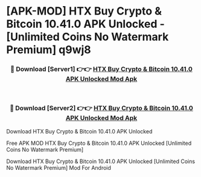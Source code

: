# [APK-MOD] HTX  Buy Crypto & Bitcoin 10.41.0 APK Unlocked - [Unlimited Coins No Watermark Premium] q9wj8



<div align="center">
<h3>🔴 Download [Server1] 👉👉 <a href="https://momento.my/?title=HTX__Buy_Crypto_&_Bitcoin_10.41.0_APK_Unlocked">HTX  Buy Crypto & Bitcoin 10.41.0 APK Unlocked Mod Apk</a></h3><br>

<h3>🔴 Download [Server2] 👉👉 <a href="https://momento.my/?title=HTX__Buy_Crypto_&_Bitcoin_10.41.0_APK_Unlocked">HTX  Buy Crypto & Bitcoin 10.41.0 APK Unlocked Mod Apk</a></h3>
</div>



Download HTX  Buy Crypto & Bitcoin 10.41.0 APK Unlocked 

Free APK MOD HTX  Buy Crypto & Bitcoin 10.41.0 APK Unlocked [Unlimited Coins No Watermark Premium]

Download HTX  Buy Crypto & Bitcoin 10.41.0 APK Unlocked [Unlimited Coins No Watermark Premium] Mod For Android
